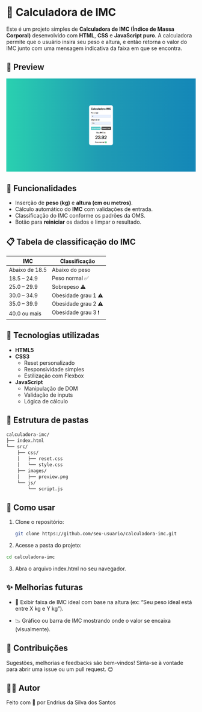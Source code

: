 # 🧮 Calculadora de IMC

Este é um projeto simples de **Calculadora de IMC (Índice de Massa Corporal)** desenvolvido com **HTML**, **CSS** e **JavaScript puro**. A calculadora permite que o usuário insira seu peso e altura, e então retorna o valor do IMC junto com uma mensagem indicativa da faixa em que se encontra.

## 📸 Preview

![Preview da Calculadora IMC](./src/images/preview.png)

## 🚀 Funcionalidades

- Inserção de **peso (kg)** e **altura (cm ou metros)**.
- Cálculo automático do **IMC** com validações de entrada.
- Classificação do IMC conforme os padrões da OMS.
- Botão para **reiniciar** os dados e limpar o resultado.

## 📋 Tabela de classificação do IMC

| IMC            | Classificação       |
| -------------- | ------------------- |
| Abaixo de 18.5 | Abaixo do peso      |
| 18.5 – 24.9    | Peso normal ✅      |
| 25.0 – 29.9    | Sobrepeso ⚠️        |
| 30.0 – 34.9    | Obesidade grau 1 ⚠️ |
| 35.0 – 39.9    | Obesidade grau 2 ⚠️ |
| 40.0 ou mais   | Obesidade grau 3 ❗ |

## 🧠 Tecnologias utilizadas

- **HTML5**
- **CSS3**
  - Reset personalizado
  - Responsividade simples
  - Estilização com Flexbox
- **JavaScript**
  - Manipulação de DOM
  - Validação de inputs
  - Lógica de cálculo

## 📁 Estrutura de pastas

```
calculadora-imc/
├── index.html
└── src/
    ├── css/
    │   ├── reset.css
    │   └── style.css
    ├── images/
    │   ├── preview.png
    └── js/
        └── script.js
```

## 🧪 Como usar

1. Clone o repositório:

   ```bash
   git clone https://github.com/seu-usuario/calculadora-imc.git
   ```

2. Acesse a pasta do projeto:

```bash
cd calculadora-imc
```

3. Abra o arquivo index.html no seu navegador.

## ✨ Melhorias futuras

- 🎯 Exibir faixa de IMC ideal com base na altura (ex: “Seu peso ideal está entre X kg e Y kg”).

- 📉 Gráfico ou barra de IMC mostrando onde o valor se encaixa (visualmente).

## 🤝 Contribuições

Sugestões, melhorias e feedbacks são bem-vindos! Sinta-se à vontade para abrir uma issue ou um pull request. 😊

## 🧑‍💻 Autor

Feito com 💙 por Endrius da Silva dos Santos
